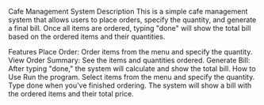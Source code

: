 Cafe Management System
Description
This is a simple cafe management system that allows users to place orders, specify the quantity, and generate a final bill. Once all items are ordered, typing "done" will show the total bill based on the ordered items and their quantities.

Features
Place Order: Order items from the menu and specify the quantity.
View Order Summary: See the items and quantities ordered.
Generate Bill: After typing "done," the system will calculate and show the total bill.
How to Use
Run the program.
Select items from the menu and specify the quantity.
Type done when you've finished ordering.
The system will show a bill with the ordered items and their total price.
